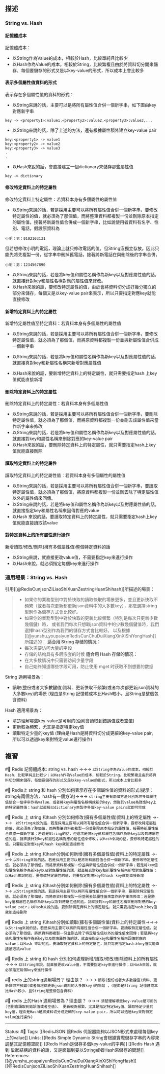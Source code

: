 ## 描述

### String vs. Hash

#### 記憶體成本
記憶體成本：
- 以String作為Value的成本，相較於Hash，比較單純且比較少
- 以Hash作為Value的成本，相較於String，比較繁複且由於將資料切分開來儲存，每個要儲存的形式又是以key-value的形式，所以成本上會比較多

#### 表示多個屬性值資料的形式
表示存在多個屬性值的資料的形式：
- 以String來說的話，主要可以是將所有屬性值合併一個新字串，如下圖由key對應新字串
```
key -> <property1>:value1,<property2>:value2,<property3>:value3,...
```

- 以String來說的話，除了上述的方法，還有根據屬性額外建立key-value pair
```
key:<property1> -> value1
key:<property2> -> value2
key:<property3> -> value3
.
.
```

- 以Hash來說的話，會直接建立一個dictionary來儲存那些屬性值

```
key -> dictionary
```

#### 修改特定資料上的特定屬性
修改特定資料上特定屬性：若資料本身有多個屬性的屬性值
- 以String來說的話，若是採用主要可以將所有屬性值合併一個新字串，要修改特定屬性的值，就必須為了那個值，而將整筆資料都複製一份並刪除原本指定的屬性值，接著將新屬性值合併成一個新字串，比如說使用者資料有名字、性別、電話，假設原資料為
```
小明：男：0102103131
```
但若想修改小明的電話，理論上就只修改電話的值，但String沒獨立存放，因此只能先將先複製一份，從字串中刪掉舊電話，接著將新電話在與刪除後的字串合併，
```
小明：男：1234567890
```
- 以String來說的話，若是將key值和屬性名稱作為新key以及對應屬性值的話，就直接針對key和屬性名稱對應的屬性值來修改。
- 以Hash來說的話，要修改特定屬性的值，由於會將資料切分成好幾分獨立的部分來儲存，每個又是以key-value pair來表示，所以只要指定對應key就能直接修改

#### 新增特定資料上的特定屬性
新增特定屬性值至特定資料：若資料本身有多個屬性的屬性值
- 以String來說的話，若是採用主要可以將所有屬性值合併一個新字串，要修改特定屬性值，就必須為了那個值，而將原資料都複製一份並與新屬性值合併成一個新字串

- 以String來說的話，若是將key值和屬性名稱作為新key以及對應屬性值的話，就直接真對key和新屬性名稱來新增對應屬性值

- 以Hash來說的話，要新增特定資料上的特定屬性，就只需要指定hash 上key值就能直接新增

#### 刪除特定資料上的特定屬性
刪除特定資料上的特定屬性：若資料本身有多個屬性值
- 以String來說的話，若是採用主要可以將所有屬性值合併一個新字串，要刪除特定屬性值，就必須為了那個值，而將原資料都複製一份並刪去該屬性值來當作新字串來修改
- 以String來說的話，若是將key值和屬性名稱作為新key以及對應屬性值的話，就直接對key和屬性名稱來刪除對應的key-value pair
- 以Hash來說的話，要刪除特定資料上的特定屬性，就只需要指定hash上key值就能直接刪除


#### 讀取特定資料上的特定屬性
讀取特定資料上的特定屬性值：若資料本身有多個屬性的屬性值
- 以String來說的話，若是採用主要可以將所有屬性值合併一個新字串，要讀取特定屬性值，就必須為了那個值，將原資料都複製一份並刪去除了特定屬性值以外的屬性值來回傳。
- 以String來說的話，若是將key值和屬性名稱作為新key以及對應屬性值的話，就直接指定key和屬性名稱來回傳對應的value
- 以Hash 來說的話，要讀取特定資料上的特定屬性，就只需要指定hash上key值就能直接讀取該value

#### 對特定資料上的所有屬性進行操作
新增讀取/修改/刪除(擁有多個屬性值)整個特定資料的話
- 以String來說，就直接更改value值，不需要指定key來進行操作
- 以Hash來說，就必須指定每個key來進行操作


### 適用場景：String vs. Hash 
引用[[@RedisCunjsonZiLiaoShiXuanZestringHuanShihash]]所描述的場景：
> -   如果你的業務型別中對於快取的讀取快取的場景更多，並且更新快取不頻繁（或者每次更新都更新json資料中的大多數key），那麼選擇string型別作為儲存方式會比較好。
> -   如果你的業務型別中對於快取的更新比較頻繁（特別是每次只更新少數幾個鍵）時， 或者我們每次只想取json資料中的少數幾個鍵值時，我們選擇hash型別作為我們的儲存方式會比較好。
以及根據[[@yunshu_youpaiyunRedisCunChuDuiXiangXinXiShiYongHash]]所描述的：
> **适合用 String 存储的情况：**
>-   每次需要访问大量的字段
>-   存储的结构具有多层嵌套的时候
>**适合用 Hash 存储的情况：**
>-   在大多数情况中只需要访问少量字段
>-   自己始终知道哪些字段可用，防止使用 mget 时获取不到想要的数据

String 適用場景為：
- 讀取(整份或者大多數鍵值)資料、更新快取不頻繁(或者每次都更新json資料的大多數key)的場景 
(理由是String 記憶體成本比Hash較小，且String是整個包含資料)

Hash 適用場景為：
- 清楚理解哪些key-value是可用的(否則會讀取到錯誤值或者空值)
- 更新較為頻繁，尤其是指定特定key值
- 讀取特定少量的key值
(理由是Hash是將資料切分成更細的key-value pair，所以可以透過key來對特定value進行操作)

## 複習


#🧠  Redis 記憶體成本: string vs. hash ->->-> `以String作為Value的成本，相較於Hash，比較單純且比較少；以Hash作為Value的成本，相較於String，比較繁複且由於將資料切分開來儲存，每個要儲存的形式又是以key-value的形式，所以成本上會比較多`
<!--SR:!2022-05-29,3,250-->

#🧠 Redis上 string 和 hash 分別如何表示存在多個屬性值的資料的形式(提示：string有兩個方法，hash有一個方法)->->-> `string主要有兩個方法分別為將多個屬性值組合一個字串作為value，或者將key與屬性名稱構成新的key，然後其value為對應key上的特定屬性值；hash就直接以dictionary來製作多個key-value pairs就即可完成`
<!--SR:!2022-05-29,3,250-->

#🧠 Redis 上 string 和hash 分別如何修改(擁有多個屬性值)資料上的特定屬性 ->->-> ` 以String來說的話，若是採用主要可以將所有屬性值合併一個新字串，要修改特定屬性的值，就必須為了那個值，而將整筆資料都複製一份並刪除原本指定的屬性值，接著將新屬性值合併成一個新字串；若還是String的話，但這次是將key值和屬性名稱作為新key以及對應屬性值的話，就直接針對key和屬性名稱對應的屬性值來修改；以Hash來說的話，要修改特定屬性的值，只要指定對應key和hash key就能直接修改`
<!--SR:!2022-05-29,3,250-->

#🧠 Redis 上 string 和hash分別如何新增(擁有多個屬性值)資料上的特定屬性 ->->-> `以String來說的話，若是採用主要可以是將所有屬性值合併一個新字串，要修改特定屬性值，就必須為了那個值，而將原資料都複製一份並與新屬性值合併成一個新字串；若是將key值和屬性名稱作為新key以及對應屬性值的話，就直接真對key和新屬性名稱來新增對應屬性值；以Hash來說的話，要修改特定屬性的值，只要指定對應key和hash key就能直接新增`
<!--SR:!2022-05-29,3,250-->

#🧠 Redis 上 string 和hash分別如何刪除(擁有多個屬性值)資料上的特定屬性 ->->-> `以String來說的話，若是採用主要可以將所有屬性值合併一個新字串，要刪除特定屬性值，就必須為了那個值，而將原資料都複製一份並刪去該屬性值來當作新字串來修改；若是將key值和屬性名稱作為新key以及對應屬性值的話，就直接對key和屬性名稱來刪除對應的key-value pair；以Hash來說的話，要刪除特定資料上的特定屬性，就只需要指定hash上key值就能直接刪除`
<!--SR:!2022-05-29,3,250-->

#🧠 Redis 上 string 和hash分別如讀取(擁有多個屬性值)資料上的特定屬性->->-> `以String來說的話，若是採用主要可以將所有屬性值合併一個新字串，要讀取特定屬性值，就必須為了那個值，將原資料都複製一份並刪去除了特定屬性值以外的屬性值來回傳；若是將key值和屬性名稱作為新key以及對應屬性值的話，就直接指定key和屬性名稱來回傳對應的value；以Hash 來說的話，要讀取特定資料上的特定屬性，就只需要指定hash上key值就能直接讀取該value`
<!--SR:!2022-05-29,3,250-->

#🧠 Redis 上 string 和 hash 分別如何處理新增/讀取/修改/刪除資料上的所有屬性 ->->-> `以String來說，就直接更改value值，不需要指定key來進行操作；以Hash來說，就必須指定每個key來進行操作`
<!--SR:!2022-05-29,3,250-->

#🧠 redis 上的string適用場景？ 理由是？ ->->-> ` 讀取(整份或者大多數鍵值)資料、更新快取不頻繁(或者每次都更新json資料的大多數key)的場景 ，(理由是String 記憶體成本比Hash較小，且String是整個包含資料) `
<!--SR:!2022-05-29,3,250-->

#🧠  redis 上的Hash 適用場景為？理由是？ ->->-> `清楚理解哪些key-value是可用的(否則會讀取到錯誤值或者空值)、 更新較為頻繁，尤其是指定特定key值、讀取特定少量的key值，理由是Hash是將資料切分成更細的key-value pair，所以可以透過key來對特定value進行操作)`
<!--SR:!2022-05-29,3,250-->



---
Status: #🌱 
Tags:
[[RedisJSON 讓Redis 伺服器能夠以JSON形式來處理每個key上的value]]
Links:
[[Redis Simple Dynamic String會根據實際儲存字串的內容來調整其記憶體空間]]
[[Redis Hash是儲存多個key-value的字典]]
[[Redis Hash 遇到 巢狀結構的資料的話，又是面臨到要以String或者Hash來儲存的問題]]
References:
[[@yunshu_youpaiyunRedisCunChuDuiXiangXinXiShiYongHash]]
[[@RedisCunjsonZiLiaoShiXuanZestringHuanShihash]]
